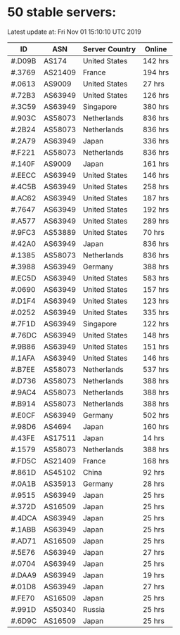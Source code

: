 # 50 stable servers:

Latest update at: Fri Nov 01 15:10:10 UTC 2019

| ID | ASN | Server Country | Online |
| -- | --- | -------------- | ------ |
| #.D09B | AS174 | United States | 142 hrs |
| #.3769 | AS21409 | France | 194 hrs |
| #.0613 | AS9009 | United States | 27 hrs |
| #.72B3 | AS63949 | United States | 126 hrs |
| #.3C59 | AS63949 | Singapore | 380 hrs |
| #.903C | AS58073 | Netherlands | 836 hrs |
| #.2B24 | AS58073 | Netherlands | 836 hrs |
| #.2A79 | AS63949 | Japan | 336 hrs |
| #.F221 | AS58073 | Netherlands | 836 hrs |
| #.140F | AS9009 | Japan | 161 hrs |
| #.EECC | AS63949 | United States | 146 hrs |
| #.4C5B | AS63949 | United States | 258 hrs |
| #.AC62 | AS63949 | United States | 187 hrs |
| #.7647 | AS63949 | United States | 192 hrs |
| #.A577 | AS63949 | United States | 289 hrs |
| #.9FC3 | AS53889 | United States | 70 hrs |
| #.42A0 | AS63949 | Japan | 836 hrs |
| #.1385 | AS58073 | Netherlands | 836 hrs |
| #.3988 | AS63949 | Germany | 388 hrs |
| #.EC5D | AS63949 | United States | 583 hrs |
| #.0690 | AS63949 | United States | 157 hrs |
| #.D1F4 | AS63949 | United States | 123 hrs |
| #.0252 | AS63949 | United States | 335 hrs |
| #.7F1D | AS63949 | Singapore | 122 hrs |
| #.76DC | AS63949 | United States | 148 hrs |
| #.9B86 | AS63949 | United States | 151 hrs |
| #.1AFA | AS63949 | United States | 146 hrs |
| #.B7EE | AS58073 | Netherlands | 537 hrs |
| #.D736 | AS58073 | Netherlands | 388 hrs |
| #.9AC4 | AS58073 | Netherlands | 388 hrs |
| #.B914 | AS58073 | Netherlands | 388 hrs |
| #.E0CF | AS63949 | Germany | 502 hrs |
| #.98D6 | AS4694 | Japan | 160 hrs |
| #.43FE | AS17511 | Japan | 14 hrs |
| #.1579 | AS58073 | Netherlands | 388 hrs |
| #.FD5C | AS21409 | France | 168 hrs |
| #.861D | AS45102 | China | 92 hrs |
| #.0A1B | AS35913 | Germany | 28 hrs |
| #.9515 | AS63949 | Japan | 25 hrs |
| #.372D | AS16509 | Japan | 25 hrs |
| #.4DCA | AS63949 | Japan | 25 hrs |
| #.1ABB | AS63949 | Japan | 25 hrs |
| #.AD71 | AS16509 | Japan | 25 hrs |
| #.5E76 | AS63949 | Japan | 27 hrs |
| #.0704 | AS63949 | Japan | 25 hrs |
| #.DAA9 | AS63949 | Japan | 19 hrs |
| #.01D8 | AS63949 | Japan | 27 hrs |
| #.FE70 | AS16509 | Japan | 25 hrs |
| #.991D | AS50340 | Russia | 25 hrs |
| #.6D9C | AS16509 | Japan | 25 hrs |

